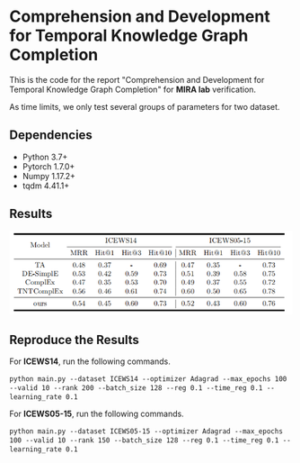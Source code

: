 # Comprehension and Development for Temporal Knowledge Graph Completion

This is the code for the report "Comprehension and Development for Temporal Knowledge Graph Completion" for **MIRA lab** verification.

As time limits, we only test several groups of parameters for two dataset.

## Dependencies

- Python 3.7+
- Pytorch 1.7.0+
- Numpy 1.17.2+
- tqdm 4.41.1+



## Results

![result](README.assets/result.png)

## Reproduce the Results

For **ICEWS14**, run the following commands.

```shell
python main.py --dataset ICEWS14 --optimizer Adagrad --max_epochs 100 --valid 10 --rank 200 --batch_size 128 --reg 0.1 --time_reg 0.1 --learning_rate 0.1 
```

For **ICEWS05-15**, run the following commands.

```shell
python main.py --dataset ICEWS05-15 --optimizer Adagrad --max_epochs 100 --valid 10 --rank 150 --batch_size 128 --reg 0.1 --time_reg 0.1 --learning_rate 0.1 
```

